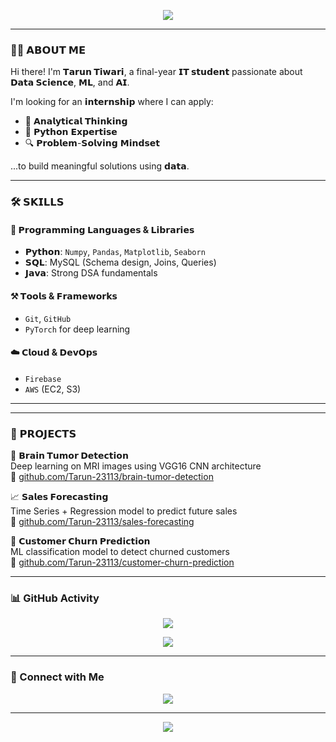<!-- GitHub Profile README | Tarun Tiwari -->

<p align="center">
  <img src="https://readme-typing-svg.herokuapp.com?font=Fira+Code&size=30&duration=3000&pause=1000&center=true&vCenter=true&width=800&height=60&lines=Hi+%F0%9F%91%8B%2C+I'm+Tarun+Tiwari;Final+Year+IT+Student+%F0%9F%8E%93;Data+Science+%26+AI+Enthusiast+%F0%9F%A7%A0;Lifelong+Learner+%F0%9F%93%96+Always+Curious" />
</p>

---

### 🧑‍💻 𝗔𝗕𝗢𝗨𝗧 𝗠𝗘
Hi there! I'm **𝗧𝗮𝗿𝘂𝗻 𝗧𝗶𝘄𝗮𝗿𝗶**, a final-year **𝗜𝗧 𝘀𝘁𝘂𝗱𝗲𝗻𝘁** passionate about **𝗗𝗮𝘁𝗮 𝗦𝗰𝗶𝗲𝗻𝗰𝗲**, **𝗠𝗟**, and **𝗔𝗜**.

I'm looking for an **𝗶𝗻𝘁𝗲𝗿𝗻𝘀𝗵𝗶𝗽** where I can apply:

- 🧠 𝗔𝗻𝗮𝗹𝘆𝘁𝗶𝗰𝗮𝗹 𝗧𝗵𝗶𝗻𝗸𝗶𝗻𝗴  
- 🐍 𝗣𝘆𝘁𝗵𝗼𝗻 𝗘𝘅𝗽𝗲𝗿𝘁𝗶𝘀𝗲  
- 🔍 𝗣𝗿𝗼𝗯𝗹𝗲𝗺-𝗦𝗼𝗹𝘃𝗶𝗻𝗴 𝗠𝗶𝗻𝗱𝘀𝗲𝘁

...to build meaningful solutions using **𝗱𝗮𝘁𝗮**.

---

### 🛠️ 𝗦𝗞𝗜𝗟𝗟𝗦

#### 📌 𝗣𝗿𝗼𝗴𝗿𝗮𝗺𝗺𝗶𝗻𝗴 𝗟𝗮𝗻𝗴𝘂𝗮𝗴𝗲𝘀 & 𝗟𝗶𝗯𝗿𝗮𝗿𝗶𝗲𝘀
- **𝗣𝘆𝘁𝗵𝗼𝗻**: `Numpy`, `Pandas`, `Matplotlib`, `Seaborn`  
- **𝗦𝗤𝗟**: MySQL (Schema design, Joins, Queries)  
- **𝗝𝗮𝘃𝗮**: Strong DSA fundamentals  

#### ⚒️ 𝗧𝗼𝗼𝗹𝘀 & 𝗙𝗿𝗮𝗺𝗲𝘄𝗼𝗿𝗸𝘀
- `Git`, `GitHub`  
- `PyTorch` for deep learning  

#### ☁️ 𝗖𝗹𝗼𝘂𝗱 & 𝗗𝗲𝘃𝗢𝗽𝘀
- `Firebase`  
- `AWS` (EC2, S3)

---

---

### 🚀 𝗣𝗥𝗢𝗝𝗘𝗖𝗧𝗦

<p align="center">

  🧠 <b>𝗕𝗿𝗮𝗶𝗻 𝗧𝘂𝗺𝗼𝗿 𝗗𝗲𝘁𝗲𝗰𝘁𝗶𝗼𝗻</b><br>
  Deep learning on MRI images using VGG16 CNN architecture<br>
  🔗 <a href="https://github.com/Tarun-23113/BrainTumorModel">github.com/Tarun-23113/brain-tumor-detection</a>

</p>

<p align="center">

  📈 <b>𝗦𝗮𝗹𝗲𝘀 𝗙𝗼𝗿𝗲𝗰𝗮𝘀𝘁𝗶𝗻𝗴</b><br>
  Time Series + Regression model to predict future sales<br>
  🔗 <a href="https://github.com/Tarun-23113/sales-forecasting">github.com/Tarun-23113/sales-forecasting</a>

</p>

<p align="center">

  🔁 <b>𝗖𝘂𝘀𝘁𝗼𝗺𝗲𝗿 𝗖𝗵𝘂𝗿𝗻 𝗣𝗿𝗲𝗱𝗶𝗰𝘁𝗶𝗼𝗻</b><br>
  ML classification model to detect churned customers<br>
  🔗 <a href="https://github.com/Tarun-23113/customer-churn-prediction">github.com/Tarun-23113/customer-churn-prediction</a>

</p>

---

### 📊 GitHub Activity

<p align="center">
  <img src="https://github-readme-activity-graph.vercel.app/graph?username=Tarun-23113&theme=github-dark&hide_border=true&area=true&color=58a6ff&line=58a6ff" />
</p>

<p align="center">
  <img src="https://github-readme-streak-stats.herokuapp.com?user=Tarun-23113&theme=github-dark-blue&hide_border=true&date_format=M%20j%5B%2C%20Y%5D" />
</p>

---

### 🔗 Connect with Me

<p align="center">
  <a href="[https://www.linkedin.com/in/tarun-tiwari-0b1621283](https://www.linkedin.com/in/tarun-tiwari-0b1621283/)">
    <img src="https://img.shields.io/badge/LinkedIn-%231DA1F2?style=for-the-badge&logo=linkedin&logoColor=white" />
  </a>
</p>

---

<p align="center">
  <img src="https://capsule-render.vercel.app/api?type=waving&height=120&section=footer&color=1f1f1f" />
</p>

